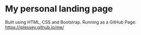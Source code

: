 # My personal landing page

Built using HTML, CSS and Bootstrap. Running as a GitHub Page: https://jplessey.github.io/me/
